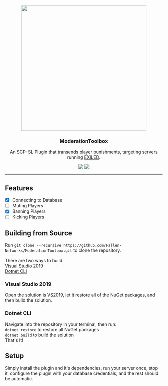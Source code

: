 <p align="center">
  <img width="400" src="https://fallen-networks.com/uploads/monthly_2021_03/banner.png.774df3afa399ae4bc159974df0bf4524.png" />
  <h3 align="center">ModerationToolbox</h3>
  <p align="center">An SCP: SL Plugin that transends player punishments, targeting servers running <a href="https://github.com/Exiled-Team/EXILED" target="_blank">EXILED</a>.</p>
  <p align="center"><a href="https://github.com/Fallen-Networks/ModerationToolbox/actions/workflows/build.yml" target="_blank"><img src="https://github.com/Fallen-Networks/ModerationToolbox/actions/workflows/build.yml/badge.svg" /></a>    <a href="https://discord.gg/fallennetworks" target="_blank"><img src="https://img.shields.io/discord/261260904656535552?logo=discord" /></a></p>
</p>

---

## Features

- [x] Connecting to Database
- [ ] Muting Players
- [X] Banning Players
- [ ] Kicking Players

## Building from Source

Run `git clone --recursive https://github.com/Fallen-Networks/ModerationToolbox.git` to clone the repository.

There are two ways to build. <br />
<a href="#visual-studio-2019">Visual Studio 2019</a> <br />
<a href="#dotnet-cli">Dotnet CLI</a>

### Visual Studio 2019

Open the solution is VS2019, let it restore all of the NuGet packages, and then build the solution.

### Dotnet CLI

Navigate into the repository in your terminal, then run: <br />
`dotnet restore` to restore all NuGet packages <br />
`dotnet build` to build the solution <br />
That's It!

## Setup

Simply install the plugin and it's dependencies, run your server once, stop it, configure the plugin with your database credentials, and the rest should be automatic.
